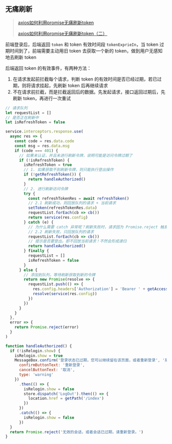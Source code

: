 ## 无痛刷新

> [axios如何利用promise无痛刷新token](https://segmentfault.com/a/1190000020210980)
>
> [axios如何利用promise无痛刷新token（二）](https://segmentfault.com/a/1190000020986592)

前端登录后，后端返回 `token` 和 token 有效时间段 `tokenExprieIn`，当 token 过期时间到了，前端需要主动用旧 token 去获取一个新的 token，做到用户无感知地去刷新 token

后端返回 token 的有效事件，有两种方法：

1. 在请求发起前拦截每个请求，判断 token 的有效时间是否已经过期，若已过期，则将请求挂起，先刷新 token 后再继续请求
2. 不在请求前拦截，而是拦截返回后的数据。先发起请求，接口返回过期后，先刷新 token，再进行一次重试



```js
// 请求队列
let requestList = []
// 是否正在刷新中
let isRefreshToken = false

service.interceptors.response.use(
  async res => {
    const code = res.data.code
    const msg = res.data.msg
    if (code === 401) {
      // 如果未认证，并且未进行刷新令牌，说明可能是访问令牌过期了
      if (!isRefreshToken) {
        isRefreshToken = true
        // 1. 如果获取不到刷新令牌，则只能执行登出操作
        if (!getRefreshToken()) {
          return handleAuthorized()
        }
        // 2. 进行刷新访问令牌
        try {
          const refreshTokenRes = await refreshToken()
          // 2.1 刷新成功，则回放队列的请求 + 当前请求
          setToken(refreshTokenRes.data)
          requestList.forEach(cb => cb())
          return service(res.config)
        } catch (e) {
          // 为什么需要 catch 异常呢？刷新失败时，请求因为 Promise.reject 触发异常。
          // 2.2 刷新失败，只回放队列的请求
          requestList.forEach(cb => cb())
          // 提示是否要登出。即不回放当前请求！不然会形成递归
          return handleAuthorized()
        } finally {
          requestList = []
          isRefreshToken = false
        }
      } else {
        // 添加到队列，等待刷新获取到新的令牌
        return new Promise(resolve => {
          requestList.push(() => {
            res.config.headers['Authorization'] = 'Bearer ' + getAccessToken() // 让每个请求携带自定义token 请根据实际情况自行修改
            resolve(service(res.config))
          })
        })
      }
    }
  },
  error => {
    return Promise.reject(error)
  }
)

function handleAuthorized() {
  if (!isRelogin.show) {
    isRelogin.show = true
    MessageBox.confirm('登录状态已过期，您可以继续留在该页面，或者重新登录', '系统提示', {
      confirmButtonText: '重新登录',
      cancelButtonText: '取消',
      type: 'warning'
    })
      .then(() => {
        isRelogin.show = false
        store.dispatch('LogOut').then(() => {
          location.href = getPath('/index')
        })
      })
      .catch(() => {
        isRelogin.show = false
      })
  }
  return Promise.reject('无效的会话，或者会话已过期，请重新登录。')
}
```

